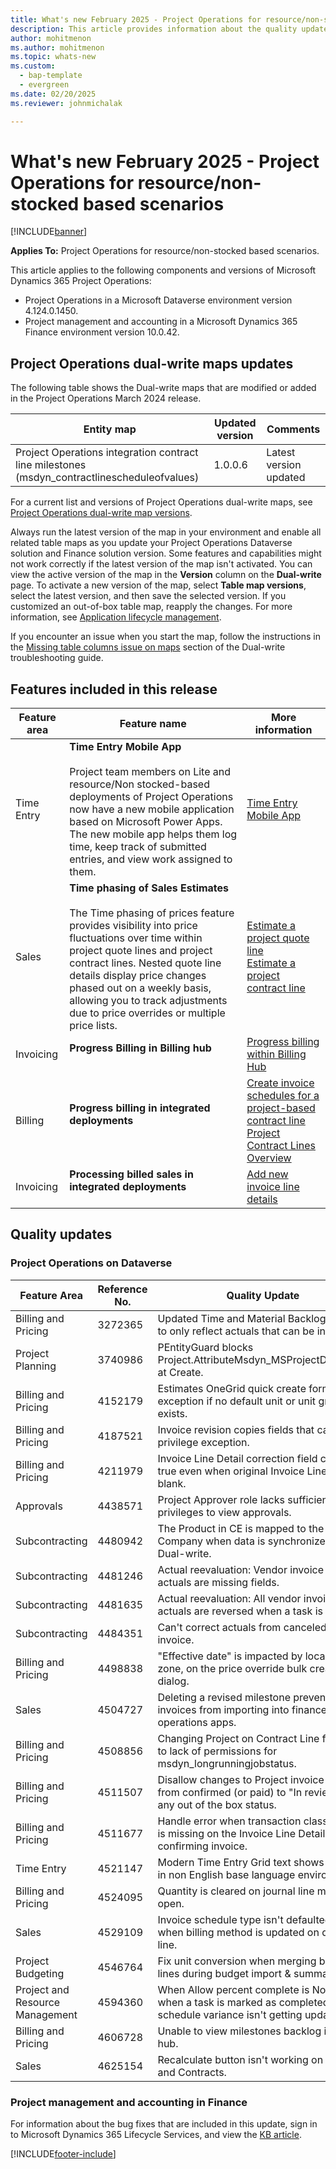 ```yaml
---
title: What's new February 2025 - Project Operations for resource/non-stocked based scenarios
description: This article provides information about the quality updates that are available in the February 2025 release of Microsoft Dynamics 365 Project Operations for resource/non-stocked based scenarios.
author: mohitmenon
ms.author: mohitmenon
ms.topic: whats-new
ms.custom: 
  - bap-template
  - evergreen
ms.date: 02/20/2025
ms.reviewer: johnmichalak

---
```


# What's new February 2025 - Project Operations for resource/non-stocked based scenarios

[!INCLUDE[banner](../includes/banner.md)]

**Applies To:**  Project Operations for resource/non-stocked based scenarios.

This article applies to the following components and versions of Microsoft Dynamics 365 Project Operations:

- Project Operations in a Microsoft Dataverse environment version 4.124.0.1450.
- Project management and accounting in a Microsoft Dynamics 365 Finance environment version 10.0.42.

## Project Operations dual-write maps updates

The following table shows the Dual-write maps that are modified or added in the Project Operations March 2024 release.

| **Entity map** | **Updated version** | **Comments** |
| --- | --- | --- |
| Project Operations integration contract line milestones (msdyn_contractlinescheduleofvalues) | 1.0.0.6 | Latest version updated |

For a current list and versions of Project Operations dual-write maps, see [Project Operations dual-write map versions](../environment/resource-dual-write-maps.md).

Always run the latest version of the map in your environment and enable all related table maps as you update your Project Operations Dataverse solution and Finance solution version. Some features and capabilities might not work correctly if the latest version of the map isn't activated. You can view the active version of the map in the **Version** column on the **Dual-write** page. To activate a new version of the map, select **Table map versions**, select the latest version, and then save the selected version. If you customized an out-of-box table map, reapply the changes. For more information, see [Application lifecycle management](/dynamics365/fin-ops-core/dev-itpro/data-entities/dual-write/app-lifecycle-management).

If you encounter an issue when you start the map, follow the instructions in the [Missing table columns issue on maps](/dynamics365/fin-ops-core/dev-itpro/data-entities/dual-write/dual-write-troubleshooting-finops-upgrades#missing-table-columns-issue-on-maps) section of the Dual-write troubleshooting guide.

## Features included in this release

| **Feature area** | **Feature name** | **More information** |
| --- | --- | --- |
| Time Entry |**Time Entry Mobile App** <br><br> Project team members on Lite and resource/Non stocked-based deployments of Project Operations now have a new mobile application based on Microsoft Power Apps. The new mobile app helps them log time, keep track of submitted entries, and view work assigned to them. |[Time Entry Mobile App](../time/time-entry-mobile-app.md) |
| Sales |**Time phasing of Sales Estimates** <br><br> The Time phasing of prices feature provides visibility into price fluctuations over time within project quote lines and project contract lines. Nested quote line details display price changes phased out on a weekly basis, allowing you to track adjustments due to price overrides or multiple price lists.| [Estimate a project quote line](../sales/create-estimate-quote-line.md) <br> [Estimate a project contract line](../sales/create-estimate-contract-line.md) |
| Invoicing |**Progress Billing in Billing hub** <br><br> | [Progress billing within Billing Hub](../proforma-invoicing/billing-hub.md) |
| Billing |**Progress billing in integrated deployments** <br><br> |[Create invoice schedules for a project-based contract line](../sales/invoice-schedules-contract-line.md) <br> [Project Contract Lines Overview](../sales/manage-contract-values-project-based-sales.md)|
| Invoicing |**Processing billed sales in integrated deployments** <br><br> |[Add new invoice line details](../proforma-invoicing/add-new-ild-to-invoice.md)  |

## Quality updates

### Project Operations on Dataverse

| **Feature Area** | **Reference No.** | **Quality Update** |
| --- | --- | --- |
|Billing and Pricing|	3272365|	Updated Time and Material Backlog Filters to only reflect actuals that can be invoiced.|
|Project Planning|	3740986|	PEntityGuard blocks Project.AttributeMsdyn_MSProjectDocument at Create.|
|Billing and Pricing|	4152179|	Estimates OneGrid quick create form throws exception if no default unit or unit group exists.|
|Billing and Pricing|	4187521|	Invoice revision copies fields that cause privilege exception.|
|Billing and Pricing|	4211979|	Invoice Line Detail correction field can be true even when original Invoice Line Detail is blank.|
|Approvals|	4438571|	Project Approver role lacks sufficient privileges to view approvals.|
|Subcontracting|	4480942| The Product in CE is mapped to the wrong Company when data is synchronized with Dual-write.|
|Subcontracting|	4481246|	Actual reevaluation: Vendor invoice cost actuals are missing fields.|
|Subcontracting|	4481635|	Actual reevaluation: All vendor invoice actuals are reversed when a task is deleted.|
|Subcontracting|	4484351|	Can't correct actuals from canceled vendor invoice.|
|Billing and Pricing|	4498838|	"Effective date" is impacted by local time zone, on the price override bulk create dialog.|
|Sales|	4504727|	Deleting a revised milestone prevents invoices from importing into finance and operations apps.|
|Billing and Pricing|	4508856|	Changing Project on Contract Line fails due to lack of permissions for msdyn_longrunningjobstatus.|
|Billing and Pricing|	4511507|	Disallow changes to Project invoice status from confirmed (or paid) to "In review" or any out of the box status.|
|Billing and Pricing|	4511677|	Handle error when transaction classification is missing on the Invoice Line Detail when confirming invoice.|
|Time Entry|	4521147|	Modern Time Entry Grid text shows English in non English base language environments.|
|Billing and Pricing|	4524095|	Quantity is cleared on journal line main form open.|
|Sales|	4529109|	Invoice schedule type isn't defaulted again when billing method is updated on quote line.|
|Project Budgeting|	4546764|	Fix unit conversion when merging budget lines during budget import & summarization.|
|Project and Resource Management|	4594360|	When Allow percent complete is No, and when a task is marked as completed, schedule variance isn't getting updated.|
|Billing and Pricing|	4606728|	Unable to view milestones backlog in Billing hub.|
|Sales|	4625154|	Recalculate button isn't working on Quotes and Contracts.|

### Project management and accounting in Finance

For information about the bug fixes that are included in this update, sign in to Microsoft Dynamics 365 Lifecycle Services, and view the [KB article](https://fix.lcs.dynamics.com/Issue/Details?kb=0&bugId=971730&dbType=3&qc=10e8ad5ad029bad3a0c2faa0e2dfc5d699a64ad8bfd2d1af37a5a02bb5800efa).

[!INCLUDE[footer-include](../includes/footer-banner.md)]
